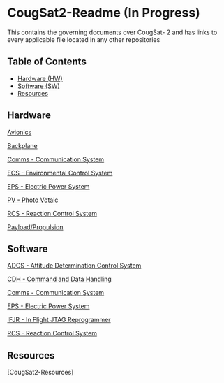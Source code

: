 # CougSat2-Readme (In Progress)
This contains the governing documents over CougSat- 2 and has links to every applicable file located in any other repositories


## Table of Contents ##
- [Hardware (HW)](#hardware)
- [Software (SW)](#software)
- [Resources](#resources)

## Hardware ##
[Avionics](https://github.com/CougsInSpace/CSBus-Avionics-HW)

[Backplane](https://github.com/CougsInSpace/CSBus-Backplane-HW)

[Comms - Communication System](https://github.com/CougsInSpace/CSBus-Comms-HW)

[ECS - Environmental Control System](https://github.com/CougsInSpace/CSBus-ECS-HW)

[EPS - Electric Power System](https://github.com/CougsInSpace/CSBus-EPS-HW)

[PV - Photo Votaic](https://github.com/CougsInSpace/CSBus-PV-HW)

[RCS - Reaction Control System](https://github.com/CougsInSpace/CSBus-RCS-HW)

[Payload/Propulsion](https://github.com/CougsInSpace/CougSat2-Hardware)

## Software ##
[ADCS - Attitude Determination Control System](https://github.com/CougsInSpace/CSBus-ADCS-SW)

[CDH - Command and Data Handling](https://github.com/CougsInSpace/CSBus-CDH-SW)

[Comms - Communication System](https://github.com/CougsInSpace/CSBus-Comms-SW)

[EPS - Electric Power System](https://github.com/CougsInSpace/CSBus-EPS-SW)

[IFJR - In Flight JTAG Reprogrammer](https://github.com/CougsInSpace/CSBus-IFJR-SW)

[RCS - Reaction Control System](https://github.com/CougsInSpace/CSBus-RCS-SW)

## Resources ##
[CougSat2-Resources]

